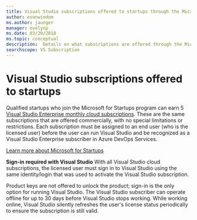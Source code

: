 ```yaml
---
title: Visual Studio subscriptions offered to startups through the Microsoft for Startups program
author: evanwindom
ms.author: jaunger
manager: evelynp
ms.date: 03/20/2018
ms.topic: conceptual
description:  Details on what subscriptions are offered through the Microsoft for Startups program.
searchscope: VS Subscription
---
```


# Visual Studio subscriptions offered to startups
Qualified startups who join the Microsoft for Startups program can earn 5 [Visual Studio Enterprise monthly cloud subscriptions](https://visualstudio.microsoft.com/vs/pricing/). These are the same subscriptions that are offered commercially, with no special limitations or restrictions. Each subscription must be assigned to an end user (who is the licensed user) before the user can run Visual Studio and be recognized as a Visual Studio Enterprise subscriber in Azure DevOps Services.

[Learn more about Microsoft for Startups](https://startups.microsoft.com)

**Sign-in required with Visual Studio**
With all Visual Studio cloud subscriptions, the licensed user must sign in to Visual Studio using the same identity/login that was used to activate the Visual Studio subscription.

Product keys are not offered to unlock the product; sign-in is the only option for running Visual Studio. The Visual Studio subscriber can operate offline for up to 30 days before Visual Studio stops working. While working online, Visual Studio silently refreshes the user's license status periodically to ensure the subscription is still valid.